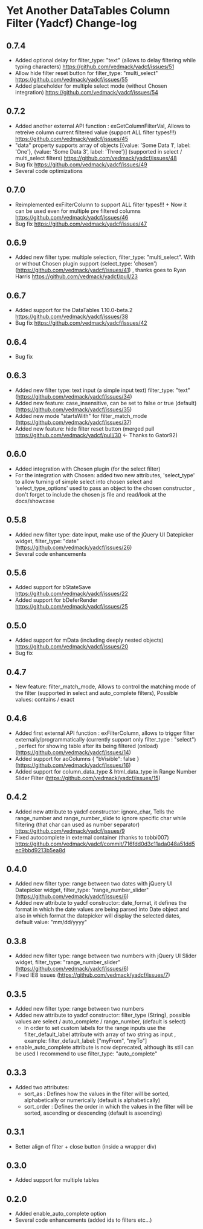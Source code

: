 # Yet Another DataTables Column Filter (Yadcf) Change-log

## 0.7.4

* Added optional delay for filter_type: "text" (allows to delay filtering while typing characters) https://github.com/vedmack/yadcf/issues/51
* Allow hide filter reset button for filter_type: "multi_select" https://github.com/vedmack/yadcf/issues/55
* Added placeholder for multiple select mode (without Chosen integration) https://github.com/vedmack/yadcf/issues/54


## 0.7.2

* Added another external API function : exGetColumnFilterVal, Allows to retreive column current filtered value (support ALL filter types!!!) https://github.com/vedmack/yadcf/issues/45
* "data" property supports array of objects [{value: 'Some Data 1', label: 'One'}, {value: 'Some Data 3', label: 'Three'}] (supported in select / multi_select filters) https://github.com/vedmack/yadcf/issues/48
* Bug fix https://github.com/vedmack/yadcf/issues/49
* Several code optimizations


## 0.7.0

* Reimplemented exFilterColumn to support ALL filter types!!!  + Now it can be used even for multiple pre filtered columns https://github.com/vedmack/yadcf/issues/46
* Bug fix https://github.com/vedmack/yadcf/issues/47


## 0.6.9

* Added new filter type: multiple selection, filter_type: "multi_select". With or without Chosen plugin support (select_type: 'chosen') (https://github.com/vedmack/yadcf/issues/41) , thanks goes to Ryan Harris https://github.com/vedmack/yadcf/pull/23


## 0.6.7

* Added support for the DataTables 1.10.0-beta.2 https://github.com/vedmack/yadcf/issues/38
* Bug fix https://github.com/vedmack/yadcf/issues/42


## 0.6.4

* Bug fix 


## 0.6.3

* Added new filter type: text input (a simple input text) filter_type: "text" (https://github.com/vedmack/yadcf/issues/34)
* Added new feature: case_insensitive, can be set to false or true (default) (https://github.com/vedmack/yadcf/issues/35)
* Added new mode "startsWith" for filter_match_mode (https://github.com/vedmack/yadcf/issues/37)
* Added new feature: hide filter reset button (merged pull https://github.com/vedmack/yadcf/pull/30  <- Thanks to Gator92)


## 0.6.0

* Added integration with Chosen plugin (for the select filter)
* For the integration with Chosen: added two new attributes, 'select_type' to allow turning of simple select into chosen select 
  and 'select_type_options' used to pass an object to the chosen constructor , don't forget to include the chosen js file and read/look at the docs/showcase


## 0.5.8

* Added new filter type: date input, make use of the jQuery UI Datepicker widget, filter_type: "date" (https://github.com/vedmack/yadcf/issues/26)
* Several code enhancements


## 0.5.6

* Added support for bStateSave https://github.com/vedmack/yadcf/issues/22
* Added support for bDeferRender https://github.com/vedmack/yadcf/issues/25


## 0.5.0

* Added support for mData (including deeply nested objects) https://github.com/vedmack/yadcf/issues/20
* Bug fix


## 0.4.7

* New feature: filter_match_mode, Allows to control the matching mode of the filter (supported in select and auto_complete filters), Possible values: contains / exact


## 0.4.6

* Added first external API function : exFilterColumn, allows to trigger filter externally/programmatically (currently support only filter_type : "select") , perfect for showing table after its being filtered (onload) (https://github.com/vedmack/yadcf/issues/14) 
* Added support for aoColumns { "bVisible": false } (https://github.com/vedmack/yadcf/issues/16)
* Added support for column_data_type & html_data_type in Range Number Slider Filter (https://github.com/vedmack/yadcf/issues/15)


## 0.4.2

* Added new attribute to yadcf constructor: ignore_char, Tells the range_number and range_number_slide to ignore specific char while filtering (that char can used as number separator) https://github.com/vedmack/yadcf/issues/9
* Fixed autocomplete in external container (thanks to tobbi007) https://github.com/vedmack/yadcf/commit/716fdd0d3c11ada048a51dd5ec9bbd9213b5ea8d


## 0.4.0

* Added new filter type: range between two dates with jQuery UI Datepicker widget, filter_type: "range_number_slider" (https://github.com/vedmack/yadcf/issues/6)
* Added new attribute to yadcf constructor: date_format, it defines the format in which the date values are being parsed into Date object and also in which format the datepicker will display the selected dates, default value: "mm/dd/yyyy"


## 0.3.8

* Added new filter type: range between two numbers with jQuery UI Slider widget, filter_type: "range_number_slider" (https://github.com/vedmack/yadcf/issues/6)
* Fixed IE8 issues (https://github.com/vedmack/yadcf/issues/7)



## 0.3.5

* Added new filter type: range between two numbers
* Added new attribute to yadcf constructor: filter_type (String), possible values are select / auto_complete / range_number, (default is select)
   - In order to set custom labels for the range inputs use the filter_default_label attribute with array of two string as input , example: filter_default_label: ["myFrom", "myTo"]
* enable_auto_complete attribute is now deprecated, although its still can be used I recommend to use filter_type: "auto_complete"


   
## 0.3.3

* Added two attributes:
   - sort_as : Defines how the values in the filter will be sorted, alphabetically or numerically (default is alphabetically)
   - sort_order : Defines the order in which the values in the filter will be sorted, ascending or descending  (default is ascending)



## 0.3.1

* Better align of filter + close button (inside a wrapper div)



## 0.3.0

* Added support for multiple tables



## 0.2.0

* Added enable_auto_complete option
* Several code enhancements (added ids to filters etc...)

